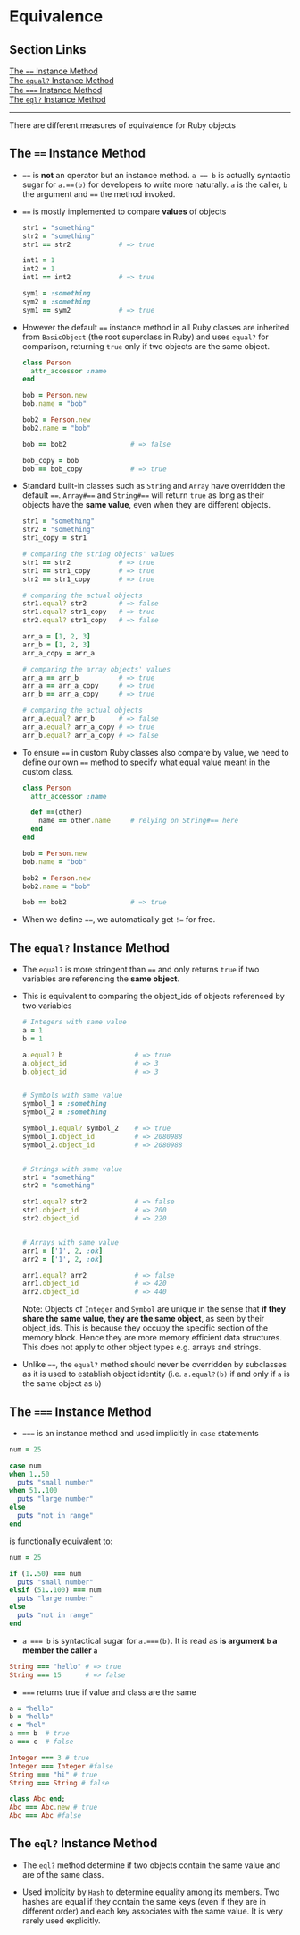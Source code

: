 # Equivalence

## Section Links
[The `==` Instance Method](#the-`==`-instance-method)\
[The `equal?` Instance Method](#the-`equal?`-instance-method)\
[The `===` Instance Method](#the-`===`-instance-method)\
[The `eql?` Instance Method](#the-`eql?`-instance-method)

---

There are different measures of equivalence for Ruby objects

## The `==` Instance Method
- `==` is **not** an operator but an instance method. `a == b` is actually syntactic sugar for `a.==(b)` for developers to write more naturally. `a` is the caller, `b` the argument and `==` the method invoked.

- `==` is mostly implemented to compare **values** of objects
	```ruby
	str1 = "something"
	str2 = "something"
	str1 == str2            # => true

	int1 = 1
	int2 = 1
	int1 == int2            # => true

	sym1 = :something
	sym2 = :something
	sym1 == sym2            # => true
	```

- However the default `==` instance method in all Ruby classes are inherited from `BasicObject` (the root superclass in Ruby) and uses `equal?` for comparison, returning `true` only if two objects are the same object.
	```ruby
	class Person
	  attr_accessor :name
	end

	bob = Person.new
	bob.name = "bob"

	bob2 = Person.new
	bob2.name = "bob"

	bob == bob2                # => false

	bob_copy = bob
	bob == bob_copy            # => true
	```

- Standard built-in classes such as `String` and `Array` have overridden the default `==`. `Array#==` and `String#==` will return `true` as long as their objects have the **same value**, even when they are different objects.
	```ruby
	str1 = "something"
	str2 = "something"
	str1_copy = str1

	# comparing the string objects' values
	str1 == str2            # => true
	str1 == str1_copy       # => true
	str2 == str1_copy       # => true

	# comparing the actual objects
	str1.equal? str2        # => false
	str1.equal? str1_copy   # => true
	str2.equal? str1_copy   # => false
	```

	```ruby
	arr_a = [1, 2, 3]
	arr_b = [1, 2, 3]
	arr_a_copy = arr_a

	# comparing the array objects' values
	arr_a == arr_b 			# => true
	arr_a == arr_a_copy     # => true
	arr_b == arr_a_copy     # => true

	# comparing the actual objects
	arr_a.equal? arr_b      # => false
	arr_a.equal? arr_a_copy # => true
	arr_b.equal? arr_a_copy # => false
	```

- To ensure `==` in custom Ruby classes also compare by value, we need to define our own `==` method to specify what equal value meant in the custom class.
	```ruby
	class Person
	  attr_accessor :name

	  def ==(other)
		name == other.name     # relying on String#== here
	  end
	end

	bob = Person.new
	bob.name = "bob"

	bob2 = Person.new
	bob2.name = "bob"

	bob == bob2                # => true
	```

- When we define `==`, we automatically get `!=` for free.

## The `equal?` Instance Method
- The `equal?` is more stringent than `==` and only returns `true` if two variables are referencing the **same object**.

- This is equivalent to comparing the object_ids of objects referenced by two variables
	```ruby
	# Integers with same value
	a = 1
	b = 1

	a.equal? b					# => true
	a.object_id					# => 3
	b.object_id					# => 3


	# Symbols with same value
	symbol_1 = :something
	symbol_2 = :something

	symbol_1.equal? symbol_2	# => true
	symbol_1.object_id			# => 2080988
	symbol_2.object_id			# => 2080988


	# Strings with same value
	str1 = "something"
	str2 = "something"

	str1.equal? str2			# => false
	str1.object_id				# => 200
	str2.object_id				# => 220


	# Arrays with same value
	arr1 = ['1', 2, :ok]
	arr2 = ['1', 2, :ok]

	arr1.equal? arr2			# => false
	arr1.object_id				# => 420
	arr2.object_id				# => 440
	```
	Note: Objects of `Integer` and `Symbol` are unique in the sense that **if they share the same value, they are the same object**, as seen by their object_ids. This is because they occupy the specific section of the memory block. Hence they are more memory efficient data structures. This does not apply to other object types e.g. arrays and strings.

- Unlike `==`, the `equal?` method should never be overridden by subclasses as it is used to establish object identity (i.e. `a.equal?(b)` if and only if `a` is the same object as `b`)


## The `===` Instance Method
- `===` is an instance method and used implicitly in `case` statements
```ruby
num = 25

case num
when 1..50
  puts "small number"
when 51..100
  puts "large number"
else
  puts "not in range"
end
```

is functionally equivalent to:
```Ruby
num = 25

if (1..50) === num
  puts "small number"
elsif (51..100) === num
  puts "large number"
else
  puts "not in range"
end
```

- `a === b` is syntactical sugar for `a.===(b)`. It is read as **is argument `b` a member the caller `a`**
```ruby
String === "hello" # => true
String === 15      # => false
```

- `===` returns true if value and class are the same
```Ruby
a = "hello"
b = "hello"
c = "hel" 
a === b  # true
a === c  # false

Integer === 3 # true
Integer === Integer #false
String === "hi" # true
String === String # false

class Abc end;
Abc === Abc.new # true
Abc === Abc #false
```

## The `eql?` Instance Method
- The `eql?` method determine if two objects contain the same value and are of the same class.

- Used implicity by `Hash` to determine equality among its members. Two hashes are equal if they contain the same keys (even if they are in different order) and each key associates with the same value. It is very rarely used explicitly.

